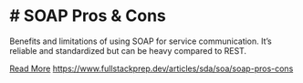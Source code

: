 # # SOAP Pros & Cons

Benefits and limitations of using SOAP for service communication. It’s reliable and standardized but can be heavy compared to REST.

[Read More](https://www.fullstackprep.dev/articles/sda/soa/soap-pros-cons) https://www.fullstackprep.dev/articles/sda/soa/soap-pros-cons